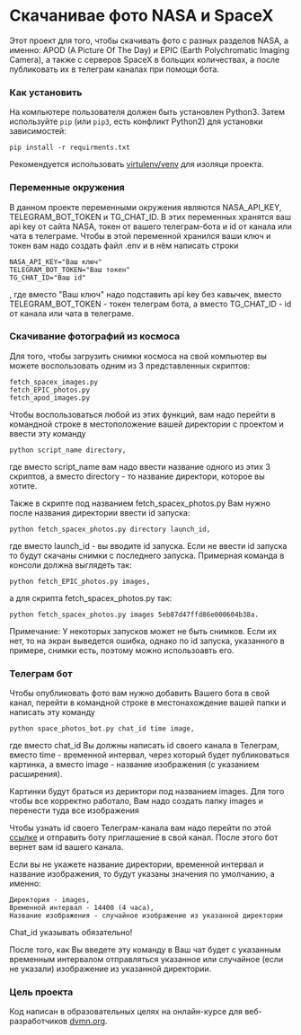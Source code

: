 # Скачанивае фото NASA и SpaceX

Этот проект для того, чтобы скачивать фото с разных разделов NASA, а именно: APOD (A Picture Of The Day) и EPIC (Earth Polychromatic Imaging Camera), а также с серверов SpaceX в больщих количествах, а после публиковать их в телеграм каналах при помощи бота.

### Как установить

На компьютере пользователя должен быть установлен Python3.
Затем используйте `pip` (или `pip3`, есть конфликт Python2) для установки зависимостей:
```
pip install -r requirments.txt
``` 
Рекомендуется использовать [virtulenv/venv](https://docs.pythpn.org/3/library/venv.html) для изоляци проекта.

### Переменные окружения

В данном проекте переменными окружения являются NASA_API_KEY, TELEGRAM_BOT_TOKEN и TG_CHAT_ID. В этих переменных хранятся ваш api key от сайта NASA, токен от вашего телеграм-бота и id от канала или чата в телеграме. Чтобы в этой переменной хранился ваши ключ и токен вам надо создать файл .env и в нём написать строки
```
NASA_API_KEY="Ваш ключ"
TELEGRAM_BOT_TOKEN="Ваш токен"
TG_CHAT_ID="Ваш id"
``` 
, где вместо "Ваш ключ" надо подставить api key без кавычек, вместо TELEGRAM_BOT_TOKEN - токен телеграм бота, а вместо TG_CHAT_ID - id от канала или чата в телеграме.

### Скачивание фотографий из космоса

Для того, чтобы загрузить снимки космоса на свой компьютер вы можете воспользовать одним из 3 представленных скриптов:
```
fetch_spacex_images.py
fetch_EPIC_photos.py
fetch_apod_images.py
```
Чтобы воспользоваться любой из этих функций, вам надо перейти в командной строке в местоположение вашей директории с проектом и ввести эту команду
```
python script_name directory,
```
где вместо script_name вам надо ввести название одного из этих 3 скриптов, а вместо directory - то название директори, которое вы хотите.

Также в скрипте под названием fetch_spacex_photos.py Вам нужно после названия директории ввести id запуска:
```
python fetch_spacex_photos.py directory launch_id,
```
где вместо launch_id - вы вводите id запуска. Если не ввести id запуска то будут скачаны снимки с последнего запуска. Примерная команда в консоли должна выглядеть так:
```
python fetch_EPIC_photos.py images,
```
а для скрипта fetch_spacex_photos.py так:
```
python fetch_spacex_photos.py images 5eb87d47ffd86e000604b38a.
```
Примечание:
У некоторых запусков может не быть снимков. Если их нет, то на экран выведется ошибка, однако по id запуска, указанного в примере, снимки есть, поэтому можно использоавть его.

### Телеграм бот

Чтобы опубликовать фото вам нужно добавить Вашего бота в свой канал, перейти в командной строке в местонахождение вашей папки и написать эту команду
```
python space_photos_bot.py chat_id time image,
```
где вместо chat_id Вы должны написать id своего канала в Телеграм, вместо time - временной интервал, через который будет публиковаться картинка, а вместо image - название изображения (с указанием расширения).

Картинки будут браться из дериктори под названием images.
Для того чтобы все корректно работало, Вам надо создать папку images и перенести туда все изображения

Чтобы узнать id своего Телеграм-канала вам надо перейти по этой [ссылке](https://t.me/username_to_id_bot) и отправить боту приглашение в свой канал. После этого бот вернет вам id вашего канала.

Если вы не укажете название директории, временной интервал и название изображения, то будут указаны значения по умолчанию, а именно:
```
Директория - images,
Временной интервал - 14400 (4 часа),
Название изображения - случайное изображение из указанной директории
```

Chat_id указывать обязательно!


После того, как Вы введете эту команду в Ваш чат будет с указанным временным интервалом отправляться указанное или случайное (если не указали) изображение из указанной директории. 

### Цель проекта

Код написан в образовательных целях на онлайн-курсе для веб-разработчиков [dvmn.org](https://dvmn.org).